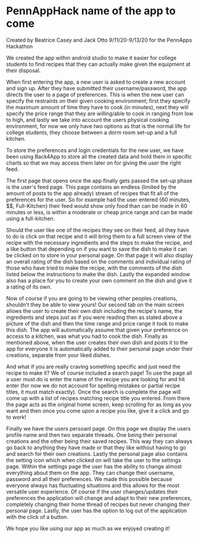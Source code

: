 # PennAppHack name of the app to come
Created by Beatrice Casey and Jack Otto
9/11/20-9/13/20 for the PennApps Hackathon

We created the app within android studio to make it easier for college students to find recipes that they can actually make given the equipment at their disposal.

When first entering the app, a new user is asked to create a new account and sign up. After they have submitted their username/password, the app directs the user to a page
  of preferences. This is when the new user can specify the restraints on their given cooking environment; first they specify the maximum amount of time they have to 
  cook (in minutes), next they will specify the price range that they are willing/able to cook in ranging from low to high, and lastly we take into account the users physical
  cooking environment, for now we only have two options as that is the normal life for college students, they choose between a dorm room set-up and a full kitchen.

To store the preferences and login credentials for the new user, we have been using Back4App to store all the created data and hold them in specific charts so that we may access
  them later on for giving the user the right feed.

The first page that opens once the app finally gets passed the set-up phase is the user's feed page. This page contains an endless (limited by the amount of posts to the app already) stream of recipes that fit all of the preferences for the user. So for example had the user entered {60 minutes, $$, Full-Kitchen} their feed would show only food than can be made in 60 minutes or less, is within a moderate or cheap price range and can be made using a full-kitchen. 

Should the user like one of the recipes they see on their feed, all they have to do is click on that recipe and it will bring them to a full screen view of the recipe with the 
  necessary ingredients and the steps to make the recipe, and a like button that depending on if you want to save the dish to make it can be clicked on to store in your personal
  page. On that page it will also display an overall rating of the dish based on the comments and individual rating of those who have tried to make the recipe, with the comments 
  of the dish listed below the instructions to make the dish. Lastly the expanded window also has a place for you to create your own comment on the dish and give it a rating of   its own.

Now of course if you are going to be viewing other peoples creations, shouldn't they be able to view yours! Our second tab on the main screen allows the user to create their own
  dish including the recipe's name, the ingredients and steps just as if you were reading then as stated above a picture of the dish and then the time range and price range it     took to make this dish. The app will automatically assume that given your preference on access to a kitchen, was what you had to cook the dish. 
  Finally as mentioned above, when the user creates their own dish and posts it to the app for everyone it is automatically added to their personal page under their creations, separate from your liked dishes. 

And what if you are really craving something specific and just need the recipe to make it? We of course included a search page! To use the page all a user must do is enter the
  name of the recipe you are looking for and hit enter (for now we do not account for spelling mistakes or partial recipe titles, it must match exactly). Once the search is complete
  the page will come up with a list of recipes matching recipe title you entered. From there the page acts as the original home screen, keep scrolling for as long as you want
  and then once you come upon a recipe you like, give it a click and go to work!

Finally we have the users persoanl page. On this page we display the users profile name and then two separate threads. One being their personal creations and the other being their 
  saved recipes. This way they can always go back to anything they have made or that they like without having to go and search for their own creations. Lastly the personal page
  also contains the setting icon which when clicked on will take the user to the settings page.
Within the settings page the user has the ability to change almost everything about them on the app. They can change their username, password and all their preferences. We made
  this possible because everyone always has fluctuating situations and this allows for the most versatile user experience. Of course if the user changes/updates their preferences
  the application will change and adapt to their new preferences, completely changing their home thread of recipes but never changing their personal page. Lastly, the user has the 
  option to log out of the application with the click of a button.

We hope you like using our app as much as we enjoyed creating it!

